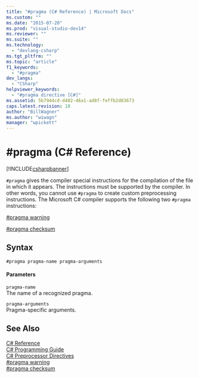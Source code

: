 ```yaml
---
title: "#pragma (C# Reference) | Microsoft Docs"
ms.custom: ""
ms.date: "2015-07-20"
ms.prod: "visual-studio-dev14"
ms.reviewer: ""
ms.suite: ""
ms.technology: 
  - "devlang-csharp"
ms.tgt_pltfrm: ""
ms.topic: "article"
f1_keywords: 
  - "#pragma"
dev_langs: 
  - "CSharp"
helpviewer_keywords: 
  - "#pragma directive [C#]"
ms.assetid: 5b7944cd-d402-46a1-ad8f-feffb2d83673
caps.latest.revision: 18
author: "BillWagner"
ms.author: "wiwagn"
manager: "wpickett"
---
```

# #pragma (C# Reference)
[!INCLUDE[csharpbanner](../../../csharp/includes/csharpbanner.md)]

`#pragma` gives the compiler special instructions for the compilation of the file in which it appears. The instructions must be supported by the compiler. In other words, you cannot use `#pragma` to create custom preprocessing instructions. The Microsoft C# compiler supports the following two `#pragma` instructions:  
  
 [#pragma warning](../../../csharp/language-reference/preprocessor-directives/preprocessor-pragma-warning.md)  
  
 [#pragma checksum](../../../csharp/language-reference/preprocessor-directives/preprocessor-pragma-checksum.md)  
  
## Syntax  
  
```  
#pragma pragma-name pragma-arguments  
```  
  
#### Parameters  
 `pragma-name`  
 The name of a recognized pragma.  
  
 `pragma-arguments`  
 Pragma-specific arguments.  
  
## See Also  
 [C# Reference](../../../csharp/language-reference/index.md)   
 [C# Programming Guide](../../../csharp/programming-guide/index.md)   
 [C# Preprocessor Directives](../../../csharp/language-reference/preprocessor-directives/index.md)   
 [#pragma warning](../../../csharp/language-reference/preprocessor-directives/preprocessor-pragma-warning.md)   
 [#pragma checksum](../../../csharp/language-reference/preprocessor-directives/preprocessor-pragma-checksum.md)